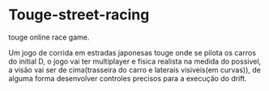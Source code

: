 # Touge-street-racing
touge online race game.

Um jogo de corrida em estradas japonesas touge onde se pilota os carros do initial D, o jogo vai ter multiplayer e fisica realista na medida do possivel,
a visão vai ser de cima(trasseira do carro e laterais visiveis(em curvas)), de alguma forma desenvolver controles precisos para a execução do drift.
